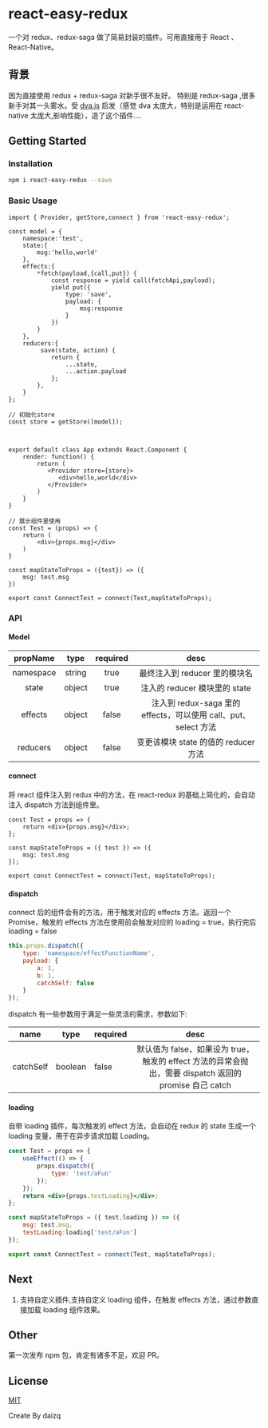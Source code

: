 # react-easy-redux

一个对 redux、redux-saga 做了简易封装的插件。可用直接用于 React 、React-Native。

## 背景

因为直接使用 redux + redux-saga 对新手很不友好。 特别是 redux-saga ,很多新手对其一头雾水。受 [dva.js](https://dvajs.com/) 启发（感觉 dva 太庞大，特别是运用在 react-native 太庞大,影响性能），造了这个插件....

## Getting Started

### Installation

```bash
npm i react-easy-redux --save
```

### Basic Usage

```tsx
import { Provider, getStore,connect } from 'react-easy-redux';

const model = {
    namespace:'test',
    state:{
        msg:'hello,world'
    },
    effects:{
        *fetch(payload,{call,put}) {
            const response = yield call(fetchApi,payload);
            yield put({
                type: 'save',
                payload: {
                    msg:response
                }
            })
        }
    },
    reducers:{
         save(state, action) {
            return {
                ...state,
                ...action.payload
            };
        },
    }
};

// 初始化store
const store = getStore([model]);



export default class App extends React.Component {
    render: function() {
        return (
           <Provider store={store}>
              <div>hello,world</div>
           </Provider>
        )
    }
}

// 展示组件里使用
const Test = (props) => {
    return (
        <div>{props.msg}</div>
    )
}

const mapStateToProps = ({test}) => ({
    msg: test.msg
})

export const ConnectTest = connect(Test,mapStateToProps);

```

### API

#### Model

| propName  |  type  | required |                              desc                               |
| :-------: | :----: | :------: | :-------------------------------------------------------------: |
| namespace | string |   true   |                  最终注入到 reducer 里的模块名                  |
|   state   | object |   true   |                  注入的 reducer 模块里的 state                  |
|  effects  | object |  false   | 注入到 redux-saga 里的 effects，可以使用 call、put、select 方法 |
| reducers  | object |  false   |              变更该模块 state 的值的 reducer 方法               |

#### connect

将 react 组件注入到 redux 中的方法，在 react-redux 的基础上简化的，会自动注入 dispatch 方法到组件里。

```tsx
const Test = props => {
    return <div>{props.msg}</div>;
};

const mapStateToProps = ({ test }) => ({
    msg: test.msg
});

export const ConnectTest = connect(Test, mapStateToProps);
```

#### dispatch

connect 后的组件会有的方法，用于触发对应的 effects 方法。返回一个 Promise，触发的 effects 方法在使用前会触发对应的 loading = true，执行完后 loading = false

```javascript
this.props.dispatch({
    type: 'namespace/effectFunctionName',
    payload: {
        a: 1,
        b: 1,
        catchSelf: false
    }
});
```

dispatch 有一些参数用于满足一些灵活的需求，参数如下:

|   name    |  type   | required |                                                  desc                                                  |
| :-------: | :-----: | :------- | :----------------------------------------------------------------------------------------------------: |
| catchSelf | boolean | false    | 默认值为 false，如果设为 true，触发的 effect 方法的异常会抛出，需要 dispatch 返回的 promise 自己 catch |

#### loading

自带 loading 插件，每次触发的 effect 方法，会自动在 redux 的 state 生成一个 loading 变量，用于在异步请求加载 Loading。

```jsx
const Test = props => {
    useEffect(() => {
        props.dispatch({
            type: 'test/aFun'
        });
    });
    return <div>{props.testLoading}</div>;
};

const mapStateToProps = ({ test,loading }) => ({
    msg: test.msg，
    testLoading:loading['test/aFun']
});

export const ConnectTest = connect(Test, mapStateToProps);
```

## Next

1. 支持自定义插件,支持自定义 loading 组件，在触发 effects 方法，通过参数直接加载 loading 组件效果。

## Other

第一次发布 npm 包，肯定有诸多不足，欢迎 PR。

## License

[MIT](http://opensource.org/licenses/MIT)

Create By daizq
